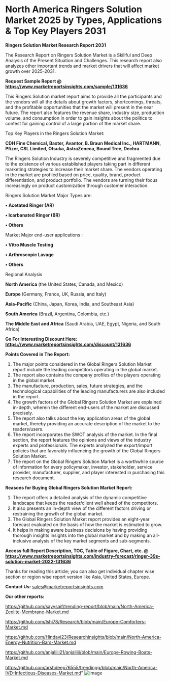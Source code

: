 # North America Ringers Solution Market 2025 by Types, Applications & Top Key Players 2031

<strong>Ringers Solution Market Research Report 2031</strong>

The Research Report on Ringers Solution Market is a Skillful and Deep Analysis of the Present Situation and Challenges. This research report also analyzes other important trends and market drivers that will affect market growth over 2025-2031.

<strong>Request Sample Report @ <a href=https://www.marketreportsinsights.com/sample/131636>https://www.marketreportsinsights.com/sample/131636</a></strong>

This Ringers Solution market report aims to provide all the participants and the vendors will all the details about growth factors, shortcomings, threats, and the profitable opportunities that the market will present in the near future. The report also features the revenue share, industry size, production volume, and consumption in order to gain insights about the politics to contest for gaining control of a large portion of the market share.

Top Key Players in the Ringers Solution Market:

<strong>CDH Fine Chemical, Baxter, Avantor, B. Braun Medical Inc., HARTMANN, Pfizer, CSL Limited, Otsuka, AstraZeneca, Bound Tree, Dechra</strong>

The Ringers Solution Industry is severely competitive and fragmented due to the existence of various established players taking part in different marketing strategies to increase their market share. The vendors operating in the market are profiled based on price, quality, brand, product differentiation, and product portfolio. The vendors are turning their focus increasingly on product customization through customer interaction.

Ringers Solution Market Major Types are:

<strong>• Acetated Ringer (AR)

• Icarbanated Ringer (BR)

• Others</strong>

Market Major end-user applications :

<strong>• Vitro Muscle Testing

• Arthroscopic Lavage

• Others</strong>

Regional Analysis

</u><strong><b>North America</b></strong> (the United States, Canada, and Mexico)

<strong><b>Europe </b></strong>(Germany, France, UK, Russia, and Italy)

<strong><b>Asia-Pacific</b></strong> (China, Japan, Korea, India, and Southeast Asia)

<strong><b>South America</b></strong> (Brazil, Argentina, Colombia, etc.)

<strong><b>The Middle East and Africa</b></strong> (Saudi Arabia, UAE, Egypt, Nigeria, and South Africa)

<strong>Go For Interesting Discount Here: <a href=https://www.marketreportsinsights.com/discount/131636>https://www.marketreportsinsights.com/discount/131636</a></strong>

<strong>Points Covered in The Report:</strong>
<ol>
  <li>The major points considered in the Global Ringers Solution Market report include the leading competitors operating in the global market.</li>
  <li>The report also contains the company profiles of the players operating in the global market.</li>
  <li>The manufacture, production, sales, future strategies, and the technological capabilities of the leading manufacturers are also included in the report.</li>
  <li>The growth factors of the Global Ringers Solution Market are explained in-depth, wherein the different end-users of the market are discussed precisely.</li>
  <li>The report also talks about the key application areas of the global market, thereby providing an accurate description of the market to the readers/users.</li>
  <li>The report incorporates the SWOT analysis of the market. In the final section, the report features the opinions and views of the industry experts and professionals. The experts analyzed the export/import policies that are favorably influencing the growth of the Global Ringers Solution Market.</li>
  <li>The report on the Global Ringers Solution Market is a worthwhile source of information for every policymaker, investor, stakeholder, service provider, manufacturer, supplier, and player interested in purchasing this research document.</li>
</ol>
<strong>Reasons for Buying Global Ringers Solution Market Report:</strong>

<ol>
  <li>The report offers a detailed analysis of the dynamic competitive landscape that keeps the reader/client well ahead of the competitors.</li>
  <li>It also presents an in-depth view of the different factors driving or restraining the growth of the global market.</li>
  <li>The Global Ringers Solution Market report provides an eight-year forecast evaluated on the basis of how the market is estimated to grow.</li>
  <li>It helps in making aware business decisions by having providing thorough insights insights into the global market and by making an all-inclusive analysis of the key market segments and sub-segments.</li>
</ol>
<strong>Access full Report Description, TOC, Table of Figure, Chart, etc. @ <a href=https://www.marketreportsinsights.com/industry-forecast/ringer-39s-solution-market-2022-131636>https://www.marketreportsinsights.com/industry-forecast/ringer-39s-solution-market-2022-131636</a></strong>


Thanks for reading this article; you can also get individual chapter wise section or region wise report version like Asia, United States, Europe.

<strong>Contact Us:</strong>
sales@marketreportsinsights.com

<strong>Our other reports:</strong>

<a href=https://github.com/sayysaif/trending-report/blob/main/North-America-Zeolite-Membrane-Market.md>https://github.com/sayysaif/trending-report/blob/main/North-America-Zeolite-Membrane-Market.md</a>

<a href=https://github.com/Ishi78/Research/blob/main/Europe-Comforters-Market.md>https://github.com/Ishi78/Research/blob/main/Europe-Comforters-Market.md</a>

<a href=https://github.com/Hindavi23/Researchinsights/blob/main/North-America-Energy-Nutrition-Bars-Market.md>https://github.com/Hindavi23/Researchinsights/blob/main/North-America-Energy-Nutrition-Bars-Market.md</a>

<a href=https://github.com/anjaliiii21/anjaliiii/blob/main/Europe-Rowing-Boats-Market.md>https://github.com/anjaliiii21/anjaliiii/blob/main/Europe-Rowing-Boats-Market.md</a>

<a href=https://github.com/arshdeep76555/trendingg/blob/main/North-America-IVD-Infectious-Diseases-Market.md>https://github.com/arshdeep76555/trendingg/blob/main/North-America-IVD-Infectious-Diseases-Market.md</a>"
![image](https://github.com/user-attachments/assets/d0866ef7-f47b-4f4e-aeec-953d4707e2ac)
